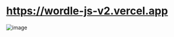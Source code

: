 # https://wordle-js-v2.vercel.app
![image](https://user-images.githubusercontent.com/73291115/188600126-cf810981-90b4-4f99-8431-ac1751f351dc.png)
